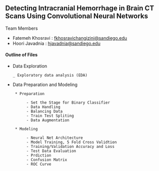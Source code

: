 ## Detecting Intracranial Hemorrhage in Brain CT Scans Using Convolutional Neural Networks
Team Members

* Fatemeh Khosravi : fkhosravichangizini@sandiego.edu
* Hoori Javadnia : hjavadnia@sandiego.edu
 
#### Outline of Files

 * Data Exploration 

       _ Exploratory data analysis (EDA)

 * Data Preparation and Modeling

        * Preparation

             - Set the Stage for Binary Classifier
             - Data Handling
             - Balancing Data
             - Train Test Spliting
             - Data Augmentation

        * Modeling

             - Neural Net Architecture
             - Model Training, 5 Fold Cross Validtion
             - Training/Validation Accuracy and Loss
             - Test Data Evaluation
             - Prdiction 
             - Confusion Matrix
             - ROC Curve
